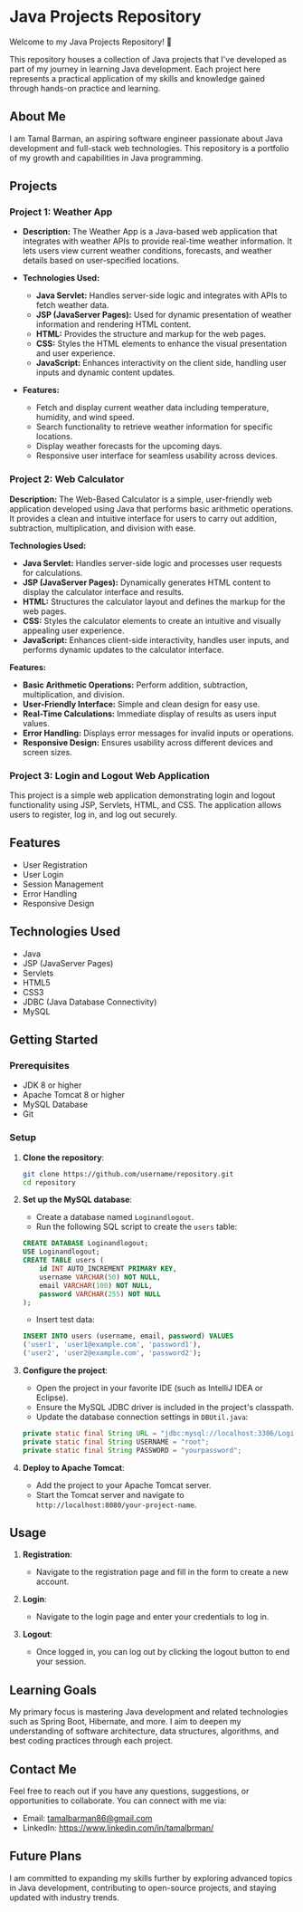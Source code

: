 # Java Projects Repository

Welcome to my Java Projects Repository! 🚀

This repository houses a collection of Java projects that I've developed as part of my journey in learning Java development. Each project here represents a practical application of my skills and knowledge gained through hands-on practice and learning.

## About Me

I am Tamal Barman, an aspiring software engineer passionate about Java development and full-stack web technologies. This repository is a portfolio of my growth and capabilities in Java programming.

## Projects

### Project 1: Weather App

- **Description:** The Weather App is a Java-based web application that integrates with weather APIs to provide real-time weather information. It lets users view current weather conditions, forecasts, and weather details based on user-specified locations.

- **Technologies Used:**
  - **Java Servlet:** Handles server-side logic and integrates with APIs to fetch weather data.
  - **JSP (JavaServer Pages):** Used for dynamic presentation of weather information and rendering HTML content.
  - **HTML:** Provides the structure and markup for the web pages.
  - **CSS:** Styles the HTML elements to enhance the visual presentation and user experience.
  - **JavaScript:** Enhances interactivity on the client side, handling user inputs and dynamic content updates.
  
- **Features:**
  - Fetch and display current weather data including temperature, humidity, and wind speed.
  - Search functionality to retrieve weather information for specific locations.
  - Display weather forecasts for the upcoming days.
  - Responsive user interface for seamless usability across devices.
 
### Project 2: Web Calculator
**Description:** The Web-Based Calculator is a simple, user-friendly web application developed using Java that performs basic arithmetic operations. It provides a clean and intuitive interface for users to carry out addition, subtraction, multiplication, and division with ease.

**Technologies Used:**
- **Java Servlet:** Handles server-side logic and processes user requests for calculations.
- **JSP (JavaServer Pages):** Dynamically generates HTML content to display the calculator interface and results.
- **HTML:** Structures the calculator layout and defines the markup for the web pages.
- **CSS:** Styles the calculator elements to create an intuitive and visually appealing user experience.
- **JavaScript:** Enhances client-side interactivity, handles user inputs, and performs dynamic updates to the calculator interface.

**Features:**
- **Basic Arithmetic Operations:** Perform addition, subtraction, multiplication, and division.
- **User-Friendly Interface:** Simple and clean design for easy use.
- **Real-Time Calculations:** Immediate display of results as users input values.
- **Error Handling:** Displays error messages for invalid inputs or operations.
- **Responsive Design:** Ensures usability across different devices and screen sizes.

### Project 3: Login and Logout Web Application

This project is a simple web application demonstrating login and logout functionality using JSP, Servlets, HTML, and CSS. The application allows users to register, log in, and log out securely.

## Features

- User Registration
- User Login
- Session Management
- Error Handling
- Responsive Design

## Technologies Used

- Java
- JSP (JavaServer Pages)
- Servlets
- HTML5
- CSS3
- JDBC (Java Database Connectivity)
- MySQL

## Getting Started

### Prerequisites

- JDK 8 or higher
- Apache Tomcat 8 or higher
- MySQL Database
- Git

### Setup

1. **Clone the repository**:

    ```bash
    git clone https://github.com/username/repository.git
    cd repository
    ```

2. **Set up the MySQL database**:
    - Create a database named `Loginandlogout`.
    - Run the following SQL script to create the `users` table:

    ```SQL
    CREATE DATABASE Loginandlogout;
    USE Loginandlogout;
    CREATE TABLE users (
        id INT AUTO_INCREMENT PRIMARY KEY,
        username VARCHAR(50) NOT NULL,
        email VARCHAR(100) NOT NULL,
        password VARCHAR(255) NOT NULL
    );
    ```

    - Insert test data:

    ```SQL
    INSERT INTO users (username, email, password) VALUES
    ('user1', 'user1@example.com', 'password1'),
    ('user2', 'user2@example.com', 'password2');
    ```

3. **Configure the project**:
    - Open the project in your favorite IDE (such as IntelliJ IDEA or Eclipse).
    - Ensure the MySQL JDBC driver is included in the project's classpath.
    - Update the database connection settings in `DBUtil.java`:

    ```java
    private static final String URL = "jdbc:mysql://localhost:3306/Loginandlogout";
    private static final String USERNAME = "root";
    private static final String PASSWORD = "yourpassword";
    ```

4. **Deploy to Apache Tomcat**:
    - Add the project to your Apache Tomcat server.
    - Start the Tomcat server and navigate to `http://localhost:8080/your-project-name`.

## Usage

1. **Registration**:
    - Navigate to the registration page and fill in the form to create a new account.

2. **Login**:
    - Navigate to the login page and enter your credentials to log in.

3. **Logout**:
    - Once logged in, you can log out by clicking the logout button to end your session.


## Learning Goals

My primary focus is mastering Java development and related technologies such as Spring Boot, Hibernate, and more. I aim to deepen my understanding of software architecture, data structures, algorithms, and best coding practices through each project.

## Contact Me

Feel free to reach out if you have any questions, suggestions, or opportunities to collaborate. You can connect with me via:

- Email: tamalbarman86@gmail.com
- LinkedIn: https://www.linkedin.com/in/tamalbrman/

## Future Plans

I am committed to expanding my skills further by exploring advanced topics in Java development, contributing to open-source projects, and staying updated with industry trends.
